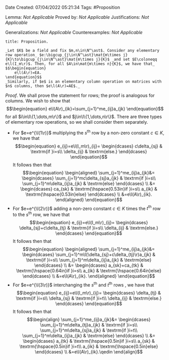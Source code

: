 <div class="topSpace"></div>

Date Created: 07/04/2022 05:21:34
Tags: #Proposition

Lemma: _Not Applicable_
Proved by: _Not Applicable_
Justifications: _Not Applicable_

Generalizations: _Not Applicable_
Counterexamples: _Not Applicable_

``` ad-Proposition
title: Proposition.

_Let $K$ be a field and fix $m,n\in\N^\ast$. Consider any elementary row operation_ $e:\bigcup_{j\in\N^\ast}\mat{m\times j}{K}\to\bigcup_{j\in\N^\ast}\mat{m\times j}{K}$ _and set $E\coloneqq e\l(I_m\r)$. Then, for all $A\in\mat{m\times n}{K}$, we have that_
$$\begin{equation}
    e\l(A\r)=EA.
\end{equation}$$
_Similarly, if $e$ is an elementary column operation on matrices with $n$ columns, then $e\l(A\r)=AE$._

```

_Proof_. We shall prove the statement for rows; the proof is analogous for columns. We wish to show that
$$\begin{equation}
    e\l(A\r)_{ik}=\sum_{j=1}^me_{ij}a_{jk}
\end{equation}$$
for all $i\in\l\{1,\dots,m\r\}$ and $j\in\l\{1,\dots,n\r\}$. There are three types of elementary row operations, so we shall consider them separately.
* For $e=e^{\l(1\r)}$ multiplying the $s^\textrm{th}$ row by a non-zero constant $c\in K$, we have that
$$\begin{equation}
    e_{ij}=e\l(I_m\r)_{ij}=
        \begin{dcases}
            c\delta_{sj} & \textrm{if }i=s\\
            \delta_{ij} & \textrm{else.}
        \end{dcases}
\end{equation}$$
It follows then that
$$\begin{equation}
    \begin{aligned}
        \sum_{j=1}^me_{ij}a_{jk}&=
            \begin{dcases}
                \sum_{j=1}^mc\delta_{sj}a_{jk} & \textrm{if }i=s\\
                \sum_{j=1}^m\delta_{ij}a_{jk} & \textrm{else}
            \end{dcases} \\
        &=
            \begin{dcases}
                ca_{sk} & \textrm{\hspace{0.53in}if }i=s\\
                a_{ik} & \textrm{\hspace{0.53in}else}
            \end{dcases} \\
        &=e\l(A\r)_{ik}.
    \end{aligned}
\end{equation}$$
* For $e=e^{\l(2\r)}$ adding a non-zero constant $c\in K$ times the $t^\textrm{th}$ row to the $s^\textrm{th}$ row, we have that
$$\begin{equation}
    e_{ij}=e\l(I_m\r)_{ij}=
        \begin{dcases}
            \delta_{sj}+c\delta_{tj} & \textrm{if }i=s\\
            \delta_{ij} & \textrm{else.}
        \end{dcases}
\end{equation}$$
It follows then that
$$\begin{equation}
    \begin{aligned}
        \sum_{j=1}^me_{ij}a_{jk}&=
            \begin{dcases}
                \sum_{j=1}^m\l(\delta_{sj}+c\delta_{tj}\r)a_{jk} & \textrm{if }i=s\\
                \sum_{j=1}^m\delta_{ij}a_{jk} & \textrm{else}
            \end{dcases} \\
        &=
            \begin{dcases}
                a_{sk}+ca_{tk} & \textrm{\hspace{0.64in}if }i=s\\
                a_{ik} & \textrm{\hspace{0.64in}else}
            \end{dcases} \\
        &=e\l(A\r)_{ik}.
    \end{aligned}
\end{equation}$$
* For $e=e^{\l(3\r)}$ interchanging the $s^\textrm{th}$ and $t^\textrm{th}$ rows , we have that
$$\begin{equation}
    e_{ij}=e\l(I_m\r)_{ij}=
        \begin{dcases}
            \delta_{tj} & \textrm{if }i=s\\
            \delta_{sj} & \textrm{if }i=t\\
            \delta_{ij} & \textrm{else.}
        \end{dcases}
\end{equation}$$
It follows then that
$$\begin{align}
    \sum_{j=1}^me_{ij}a_{jk}&=
        \begin{dcases}
            \sum_{j=1}^m\delta_{tj}a_{jk} & \textrm{if }i=s\\
            \sum_{j=1}^m\delta_{sj}a_{jk} & \textrm{if }i=t\\
            \sum_{j=1}^m\delta_{ij}a_{jk} & \textrm{else}
        \end{dcases} \\
    &=
        \begin{dcases}
            a_{tk} & \textrm{\hspace{0.5in}if }i=s\\
            a_{sk} & \textrm{\hspace{0.5in}if }i=t\\
            a_{ik} & \textrm{\hspace{0.5in}else}
        \end{dcases} \\
    &=e\l(A\r)_{ik}.\qedin
\end{align}$$
